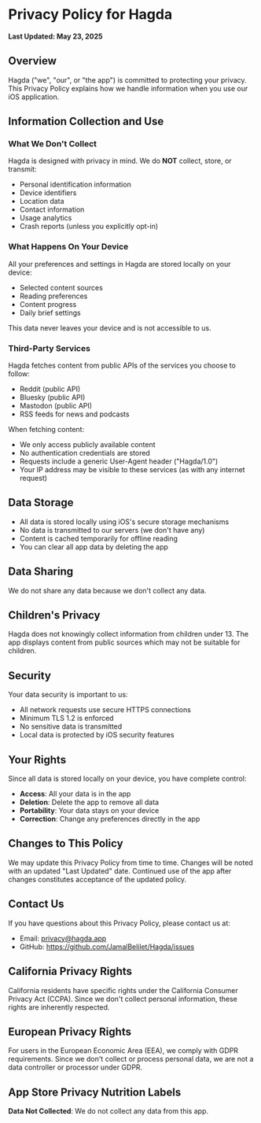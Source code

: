 # Privacy Policy for Hagda

**Last Updated: May 23, 2025**

## Overview

Hagda ("we", "our", or "the app") is committed to protecting your privacy. This Privacy Policy explains how we handle information when you use our iOS application.

## Information Collection and Use

### What We Don't Collect

Hagda is designed with privacy in mind. We do **NOT** collect, store, or transmit:
- Personal identification information
- Device identifiers
- Location data
- Contact information
- Usage analytics
- Crash reports (unless you explicitly opt-in)

### What Happens On Your Device

All your preferences and settings in Hagda are stored locally on your device:
- Selected content sources
- Reading preferences
- Content progress
- Daily brief settings

This data never leaves your device and is not accessible to us.

### Third-Party Services

Hagda fetches content from public APIs of the services you choose to follow:
- Reddit (public API)
- Bluesky (public API)
- Mastodon (public API)
- RSS feeds for news and podcasts

When fetching content:
- We only access publicly available content
- No authentication credentials are stored
- Requests include a generic User-Agent header ("Hagda/1.0")
- Your IP address may be visible to these services (as with any internet request)

## Data Storage

- All data is stored locally using iOS's secure storage mechanisms
- No data is transmitted to our servers (we don't have any)
- Content is cached temporarily for offline reading
- You can clear all app data by deleting the app

## Data Sharing

We do not share any data because we don't collect any data.

## Children's Privacy

Hagda does not knowingly collect information from children under 13. The app displays content from public sources which may not be suitable for children.

## Security

Your data security is important to us:
- All network requests use secure HTTPS connections
- Minimum TLS 1.2 is enforced
- No sensitive data is transmitted
- Local data is protected by iOS security features

## Your Rights

Since all data is stored locally on your device, you have complete control:
- **Access**: All your data is in the app
- **Deletion**: Delete the app to remove all data
- **Portability**: Your data stays on your device
- **Correction**: Change any preferences directly in the app

## Changes to This Policy

We may update this Privacy Policy from time to time. Changes will be noted with an updated "Last Updated" date. Continued use of the app after changes constitutes acceptance of the updated policy.

## Contact Us

If you have questions about this Privacy Policy, please contact us at:
- Email: privacy@hagda.app
- GitHub: https://github.com/JamalBelilet/Hagda/issues

## California Privacy Rights

California residents have specific rights under the California Consumer Privacy Act (CCPA). Since we don't collect personal information, these rights are inherently respected.

## European Privacy Rights

For users in the European Economic Area (EEA), we comply with GDPR requirements. Since we don't collect or process personal data, we are not a data controller or processor under GDPR.

## App Store Privacy Nutrition Labels

**Data Not Collected**: We do not collect any data from this app.